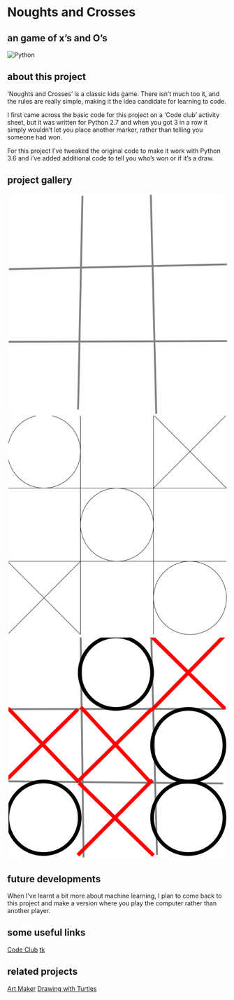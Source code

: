 # Noughts and Crosses
##  an game of x’s and O’s

![Python](../Images/python.png?raw=true)

## about this project

‘Noughts and Crosses’ is a classic kids game. There isn’t much too it, and the rules are really simple, making it the idea candidate for learning to code.

I first came across the basic code for this project on a ‘Code club’ activity sheet, but it was written for Python 2.7 and when you got 3 in a row it simply wouldn’t let you place another marker, rather than telling you someone had won.

For this project I’ve tweaked the original code to make it work with Python 3.6 and i’ve added additional code to tell you who’s won or if it’s a draw.

## project gallery

![grid](Images/grid1.png?raw=true)
![winner](Images/winner3.png?raw=true)
![oxo](Images/OXO3.png?raw=true)

## future developments

When I’ve learnt a bit more about machine learning, I plan to come back to this project and make a version where you play the computer rather than another player. 

## some useful links

[Code Club](https://codeclubprojects.org/en-GB/)
[tk](https://docs.python.org/3/library/tk.html)


## related projects

[Art Maker](https://github.com/davidcoxon/Python/blob/master/Projects/Art%20Making/tkinter_patterns.ipynb)
[Drawing with Turtles](https://github.com/davidcoxon/Python/blob/master/Projects/Drawing%20with%20Turtles/Turtle_Paterns.ipynb)
